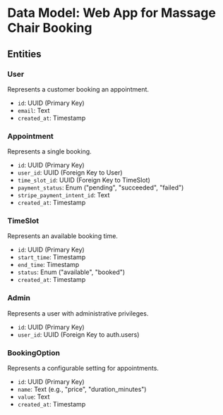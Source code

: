 # Data Model: Web App for Massage Chair Booking

## Entities

### User

Represents a customer booking an appointment.

- `id`: UUID (Primary Key)
- `email`: Text
- `created_at`: Timestamp

### Appointment

Represents a single booking.

- `id`: UUID (Primary Key)
- `user_id`: UUID (Foreign Key to User)
- `time_slot_id`: UUID (Foreign Key to TimeSlot)
- `payment_status`: Enum ("pending", "succeeded", "failed")
- `stripe_payment_intent_id`: Text
- `created_at`: Timestamp

### TimeSlot

Represents an available booking time.

- `id`: UUID (Primary Key)
- `start_time`: Timestamp
- `end_time`: Timestamp
- `status`: Enum ("available", "booked")
- `created_at`: Timestamp

### Admin

Represents a user with administrative privileges.

- `id`: UUID (Primary Key)
- `user_id`: UUID (Foreign Key to auth.users)

### BookingOption

Represents a configurable setting for appointments.

- `id`: UUID (Primary Key)
- `name`: Text (e.g., "price", "duration_minutes")
- `value`: Text
- `created_at`: Timestamp
